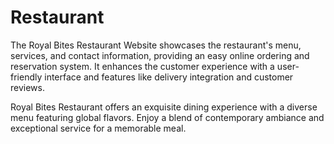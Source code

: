 # Restaurant

The Royal Bites Restaurant Website showcases the restaurant's menu, services, and contact information, providing an easy online ordering and reservation system. It enhances the customer experience with a user-friendly interface and features like delivery integration and customer reviews.

Royal Bites Restaurant offers an exquisite dining experience with a diverse menu featuring global flavors. Enjoy a blend of contemporary ambiance and exceptional service for a memorable meal.

